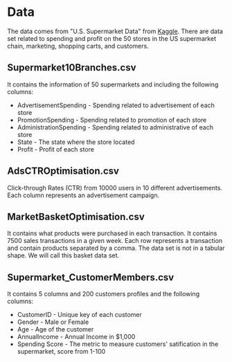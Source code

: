 # Data
The data comes from "U.S. Supermarket Data" from <a href="https://www.kaggle.com/sindraanthony9985/marketing-data-for-a-supermarket-in-united-states#Supermarket_CustomerMembers.csv">Kaggle</a>. There are data set related to spending and profit on the 50 stores in the US supermarket chain, marketing, shopping carts, and customers. 

## Supermarket10Branches.csv
It contains the information of 50 supermarkets and including the following columns:
* AdvertisementSpending - Spending related to advertisement of each store
* PromotionSpending - Spending related to promotion of each store
* AdministrationSpending - Spending related to administrative of each store
* State - The state where the store located
* Profit - Profit of each store

## AdsCTROptimisation.csv
Click-through Rates (CTR) from 10000 users in 10 different advertisements. Each column represents an advertisement campaign.

## MarketBasketOptimisation.csv
It contains what products were purchased in each transaction. It contains 7500 sales transactions in a given week. Each row represents a transaction and contain products separated by a comma. The data set is not in a tabular shape. We will call this basket data set.

## Supermarket_CustomerMembers.csv
It contains 5 columns and 200 customers profiles and the following columns:
* CustomerID - Unique key of each customer
* Gender - Male or Female
* Age - Age of the customer
* AnnualIncome - Annual Income in $1,000
* Spending Score - The metric to measure customers' satification in the supermarket, score from 1-100
